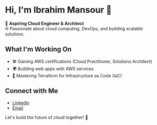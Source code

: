 # Hi, I'm Ibrahim Mansour 👋  
🌟 **Aspiring Cloud Engineer & Architect**  
🌐 Passionate about cloud computing, DevOps, and building scalable solutions.  

## What I'm Working On  
- 🛠 Gaining AWS certifications (Cloud Practitioner, Solutions Architect)  
- 🌍 Building web apps with AWS services  
- 📜 Mastering Terraform for Infrastructure as Code (IaC)  

## Connect with Me  
- [LinkedIn](https://www.linkedin.com/in/ibrahim-mansour-673736338/)
- [Email](im120699@gmail.com)  

Let's build the future of cloud together! 🚀  
